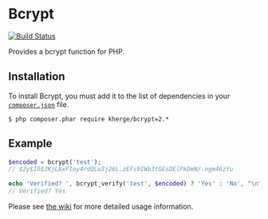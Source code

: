 # Bcrypt

[![Build Status](https://secure.travis-ci.org/kherge/Bcrypt.png?branch=master)](http://travis-ci.org/kherge/Bcrypt)

Provides a bcrypt function for PHP.

## Installation

To install Bcrypt, you must add it to the list of dependencies in your [`composer.json`][Composer] file.

    $ php composer.phar require kherge/bcrypt=2.*

## Example

```php
$encoded = bcrypt('test');
// $2y$10$JKjL8xFIoy4rdQLw3j26L.zEFs9IWb3tGEsDElPkDmN/.ngm46zYu

echo 'Verified? ', bcrypt_verify('test', $encoded) ? 'Yes' : 'No', "\n";
// Verified? Yes
```

Please see [the wiki][wiki] for more detailed usage information.

[Composer]: http://getcomposer.org/
[wiki]: https://github.com/kherge/RunkitTestCase/wiki
